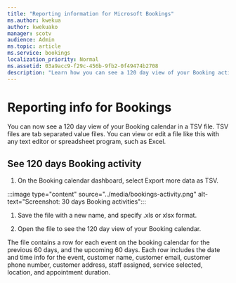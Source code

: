 ```yaml
---
title: "Reporting information for Microsoft Bookings"
ms.author: kwekua
author: kwekuako
manager: scotv
audience: Admin
ms.topic: article
ms.service: bookings
localization_priority: Normal
ms.assetid: 03a9acc9-f29c-456b-9fb2-0f49474b2708
description: "Learn how you can see a 120 day view of your Booking activity"
---
```


# Reporting info for Bookings

You can now see a 120 day view of your Booking calendar in a TSV file. TSV files are tab separated value files. You can view or edit a file like this with any text editor or spreadsheet program, such as Excel.

## See 120 days Booking activity

1. On the Booking calendar dashboard, select Export more data as TSV.

:::image type="content" source="../media/bookings-activity.png" alt-text="Screenshot: 30 days Booking activities":::

1. Save the file with a new name, and specify .xls or xlsx format.

1. Open the file to see the 120 day view of your Booking calendar.

The file contains a row for each event on the booking calendar for the previous 60 days, and the upcoming 60 days. Each row includes the date and time info for the event, customer name, customer email, customer phone number, customer address, staff assigned, service selected, location, and appointment duration.